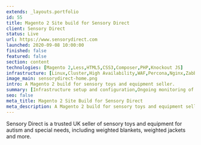 ```yaml
---
extends: _layouts.portfolio
id: 55
title: Magento 2 Site build for Sensory Direct
client: Sensory Direct
status: Live
url: https://www.sensorydirect.com
launched: 2020-09-08 10:00:00
finished: false
featured: false
section: content
technologies: [Magento 2,Less,HTML5,CSS3,Composer,PHP,Knockout JS]
infrastructure: [Linux,Cluster,High Availability,WAF,Percona,Nginx,Zabbix,Redis,Elasticsearch]
image_main: sensorydirect-home.png
intro: A Magento 2 build for sensory toys and equipment seller.
summary: [Infrastructure setup and configuration,Ongoing monitoring of the solution,Support and update planning,Module suggestion to improve sales and user experience,Security service setup and configuration,Server migration planning and execution]
seo: false
meta_title: Magento 2 Site Build for Sensory Direct
meta_description: A Magento 2 build for sensory toys and equipment seller.
---
```


Sensory Direct is a trusted UK seller of sensory toys and equipment for autism and special needs, including weighted blankets, weighted jackets and more.